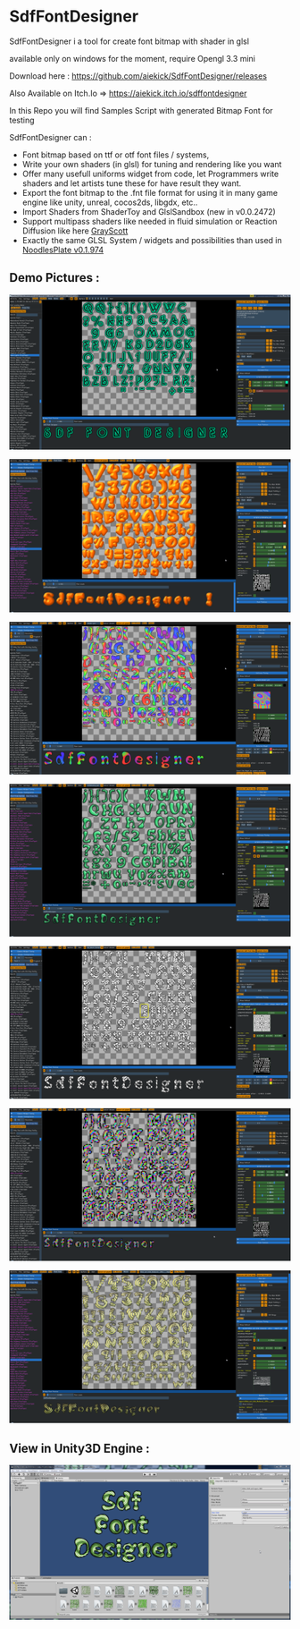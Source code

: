 # SdfFontDesigner

SdfFontDesigner i a tool for create font bitmap with shader in glsl

available only on windows for the moment, require Opengl 3.3 mini

Download here : https://github.com/aiekick/SdfFontDesigner/releases

Also Available on Itch.Io => https://aiekick.itch.io/sdffontdesigner

In this Repo you will find Samples Script with generated Bitmap Font for testing

SdfFontDesigner can :

- Font bitmap based on ttf or otf font files / systems,
- Write your own shaders (in glsl) for tuning and rendering like you want
- Offer many usefull uniforms widget from code, let Programmers write shaders and let artists tune these for have result they want.
- Export the font bitmap to the .fnt file format for using it in many game  engine like unity, unreal, cocos2ds, libgdx, etc..
- Import Shaders from ShaderToy and GlslSandbox (new in v0.0.2472)
- Support multipass shaders like needed in fluid simulation or Reaction Diffusion like here [GrayScott](https://github.com/aiekick/SdfFontDesigner/tree/master/GrayScott)
- Exactly the same GLSL System / widgets and possibilities than used in [NoodlesPlate v0.1.974](https://github.com/aiekick/NoodlesPlate/releases/tag/v0.1.974)

## Demo Pictures : ##

![jaDO6s.png](pictures/jaDO6s.png)

![JNS4zv.jpg](pictures/JNS4zv.jpg)

![Q2IUH2.png](pictures/Q2IUH2.png)

![XZE57n.png](pictures/XZE57n.png)

![xjWQ53.png](pictures/xjWQ53.png)

![Xc4ehm.png](pictures/Xc4ehm.png)

![y8lel9.png](pictures/y8lel9.png)

## View in Unity3D Engine : ##

![+QyBK9.png](pictures/+QyBK9.png)
